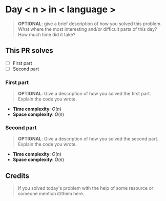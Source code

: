 # Day < n > in < language >

>**OPTIONAL**: give a brief description of how you solved this problem. What where the most interesting and/or difficult parts of this day? How much time did it take?

## This PR solves

- [ ] First part
- [ ] Second part

### First part

>**OPTIONAL**: Give a description of how you solved the first part. Explain the code you wrote.

- **Time complexity**: $O(n)$
- **Space complexity**: $O(n)$

### Second part

>**OPTIONAL**: Give a description of how you solved the second part. Explain the code you wrote.

- **Time complexity**: $O(n)$
- **Space complexity**: $O(n)$

## Credits

>If you solved today's problem with the help of some resource or someone mention it/them here.
